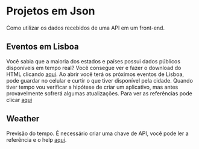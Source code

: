 # Projetos em Json

Como utilizar os dados recebidos de uma API em um front-end.

## Eventos em Lisboa

Você sabia que a maioria dos estados e países possui dados públicos disponíveis em tempo real? Você consegue ver e fazer o download do HTML clicando [aqui](https://github.com/andreddias/json_projects/blob/master/lisboa.html). Ao abrir você terá os próximos eventos de Lisboa, pode guardar no celular e curtir o que tiver disponível pela cidade. Quando tiver tempo vou verificar a hipótese de criar um aplicativo, mas antes provavelmente sofrerá algumas atualizações. Para ver as referências pode clicar [aqui](http://lisboaaberta.cm-lisboa.pt/index.php/pt/turismo-e-lazer)

## Weather

Previsão do tempo. É necessário criar uma chave de API, você pode ler a referência e o help [aqui](https://openweathermap.org/appid).
